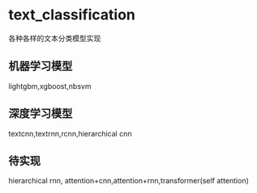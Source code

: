 # text_classification
各种各样的文本分类模型实现
## 机器学习模型
lightgbm,xgboost,nbsvm
## 深度学习模型
textcnn,textrnn,rcnn,hierarchical cnn
## 待实现
hierarchical rnn, attention+cnn,attention+rnn,transformer(self attention)
